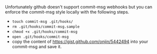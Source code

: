 Unfortunately github doesn't support commit-msg webhooks but you can enforce the commit-msg style locally with the following steps.

 - ```touch commit-msg .git/hooks/```
 - ```rm .git/hooks/commit-msg.sample```
 - ```chmod +x .git/hooks/commit-msg```
 - ```open .git/hooks/commit-msg```
 - copy the content of https://gist.github.com/onjin/5442494 into your commit-msg and save it.

